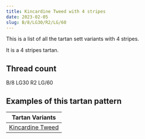 ```yaml
---
title: Kincardine Tweed with 4 stripes
date: 2023-02-05
slug: B/8/LG30/R2/LG/60
---
```

This is a list of all the tartan sett variants with 4 stripes.

It is a 4 stripes tartan.


## Thread count
B/8 LG30 R2 LG/60

## Examples of this tartan pattern

| Tartan Variants |
|---------------|
| [Kincardine Tweed](/variants/b/8/lg30/r2/lg/60-b0000c8-g00c800-lg9b7a0b-rc80000-t8b4513)||
